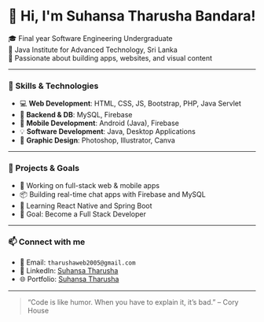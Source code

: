 # 👋 Hi, I'm Suhansa Tharusha Bandara!

🎓 Final year Software Engineering Undergraduate  
🏫 Java Institute for Advanced Technology, Sri Lanka  
📍 Passionate about building apps, websites, and visual content  

---

### 💼 Skills & Technologies
- 💻 **Web Development**: HTML, CSS, JS, Bootstrap, PHP, Java Servlet  
- 🧠 **Backend & DB**: MySQL, Firebase  
- 📱 **Mobile Development**: Android (Java), Firebase  
- 💡 **Software Development**: Java, Desktop Applications  
- 🎨 **Graphic Design**: Photoshop, Illustrator, Canva

---

### 🔭 Projects & Goals

- 🔧 Working on full-stack web & mobile apps  
- 📦 Building real-time chat apps with Firebase and MySQL  
- 🌱 Learning React Native and Spring Boot  
- 🚀 Goal: Become a Full Stack Developer  

---

### 📫 Connect with me

- 📧 Email: `tharushaweb2005@gmail.com`  
- 🔗 LinkedIn: [Suhansa Tharusha](https://www.linkedin.com/in/suhansa-tharusha-11104a298/)  
- 🌐 Portfolio: [Suhansa Tharusha](https://tharusha-dev.free.nf/)

---

> “Code is like humor. When you have to explain it, it’s bad.” – Cory House

